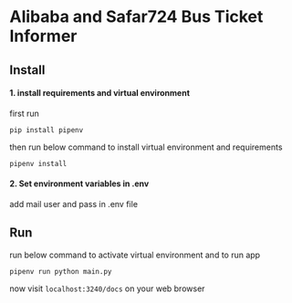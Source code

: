 # Alibaba and Safar724 Bus Ticket Informer

## Install
#### 1. install requirements and virtual environment

first run

`pip install pipenv`

then run below command to install virtual environment and requirements

`pipenv install`



#### 2. Set environment variables in .env

add mail user and pass in .env file

## Run
run below command to activate virtual environment and to run app

`pipenv run python main.py`


now visit `localhost:3240/docs` on your web browser 


